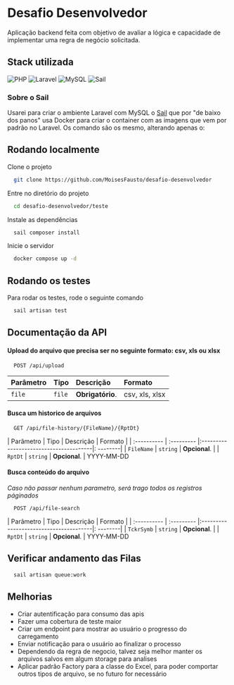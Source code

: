 
# Desafio Desenvolvedor

Aplicação backend feita com objetivo de avaliar a lógica e capacidade de implementar uma regra de negócio solicitada.

## Stack utilizada
![PHP](https://img.shields.io/badge/php-%23777BB4.svg?style=plastic&logo=php&logoColor=white)
![Laravel](https://img.shields.io/badge/laravel-%23FF2D20.svg?style=plastic&logo=laravel&logoColor=white)
![MySQL](https://img.shields.io/badge/mysql-4479A1.svg?style=plastic&logo=mysql&logoColor=white)
![Sail](https://img.shields.io/badge/sail-%230db7ed.svg?style=plastic&logo=docker&logoColor=white)

### Sobre o Sail

Usarei para criar o ambiente Laravel com MySQL o [Sail](https://laravel.com/docs/11.x/installation#docker-installation-using-sail) que por "de baixo dos panos" usa Docker para criar
o container com as imagens que vem por padrão no Laravel. Os comando são os mesmo, alterando apenas o:

## Rodando localmente

Clone o projeto

```bash
  git clone https://github.com/MoisesFausto/desafio-desenvolvedor
```

Entre no diretório do projeto

```bash
  cd desafio-desenvolvedor/teste
```

Instale as dependências

```bash
  sail composer install
```

Inicie o servidor

```bash
  docker compose up -d
```


## Rodando os testes

Para rodar os testes, rode o seguinte comando

```bash
  sail artisan test
```

## Documentação da API

#### Upload do arquivo que precisa ser no seguinte formato: csv, xls ou xlsx

```http
  POST /api/upload
```

| Parâmetro   | Tipo       | Descrição                          | Formato |
| :---------- | :--------- | :--------------------------------- |:--------|
| `file` | `file` | **Obrigatório**. | csv, xls, xlsx

#### Busca um historico de arquivos

```http
  GET /api/file-history/{FileName}/{RptDt}
```

| Parâmetro   | Tipo       | Descrição                              | Formato |
| :---------- | :--------- |:---------------------------------------|: --------|
| `FileName`      | `string` | **Opcional**.                          |
| `RptDt`      | `string` | **Opcional**.                          | YYYY-MM-DD

#### Busca conteúdo do arquivo
_Caso não passar nenhum parametro, será trago todos os registros páginados_

```http
  POST /api/file-search
```
| Parâmetro   | Tipo       | Descrição                              | Formato |
| :---------- | :--------- |:---------------------------------------|: --------|
| `TckrSymb`      | `string` | **Opcional**.                          |
| `RptDt`      | `string` | **Opcional**.                          | YYYY-MM-DD

## Verificar andamento das Filas

```bash
  sail artisan queue:work
```

## Melhorias

* Criar autentificação para consumo das apis
* Fazer uma cobertura de teste maior
* Criar um endpoint para mostrar ao usuário o progresso do carregamento
* Enviar notificação para o usuário ao finalizar o processo
* Dependendo da regra de negocio, talvez seja melhor manter os arquivos salvos em algum storage para analises
* Aplicar padrão Factory para a classe do Excel, para poder comportar outros tipos de arquivo, se no futuro for necessário

